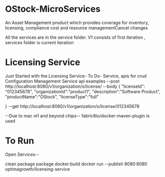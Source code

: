 # OStock-MicroServices
An Asset Management product which provides coverage for inventory, licensing, compliance cost and resource managementCancel changes



All the services are in the service folder.
V1 consists of first iteration , services folder is current iteration

# Licensing Service
Just Started with the Licensing Service-
To Do-
Service, apis for crud
Configuration Management Service
api examples
--post
http://localhost:8080/v1/organization/s/license/
--body
{
    "licenseId": "012345678",
    "organizationId":"product1",
    "description":"Software Product",
    "productName":"OStock",
    "licenseType":"full"

}
--get
http://localhost:8080/v1/organization/s/license/012345678


--Due to mac m1 and beyond chips-- fabric8io/docker-maven-plugin is used

# To Run

Open Services--

clean package
package docker:build
docker run --publish 8080:8080 optimagrowth/licensing-service
